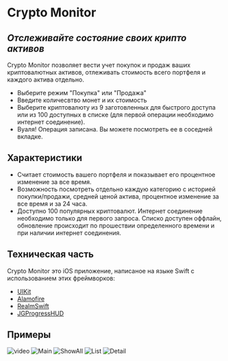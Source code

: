 # Crypto Monitor
## _Отслеживайте состояние своих крипто активов_


Crypto Monitor позволяет вести учет покупок и продаж ваших криптовалютных активов, отлеживать стоимость всего портфеля и каждого актива отдельно. 

- Выберите режим "Покупка" или "Продажа"
- Введите количесвтво монет и их стоимость 
- Выберите криптовалюту из 9 заготовленных для быстрого доступа или  из 100 доступных в списке (для первой операции необходимо интернет соединение).
- Вуаля! Операция записана. Вы можете посмотреть ее в соседней вкладке.

## Характеристики

- Считает стоимость вашего портфеля и показывает его процентное изменение за все время.
- Возможность посмотреть отдельно каждую категорию с историей покупки/продажи, средней ценой актива, процентное изменение за все время и за 24 часа.
- Доступно 100 популярных криптовалют. Интернет соединение необходимо только для первого запроса. Списко доступен оффлайн, обновление происходит по прошествии определенного времени и при наличии интернет соединения.

## Техническая часть

Crypto Monitor это iOS приложение, написаное на языке Swift с использованием этих фреймворков:

- [UIKit](https://developer.apple.com/documentation/uikit)
- [Alamofire](https://github.com/Alamofire/Alamofire) 
- [RealmSwift](https://github.com/realm/realm-swift)
- [JGProgressHUD](https://github.com/JonasGessner/JGProgressHUD)

## Примеры
![video](https://github.com/Em1rio/Crypto-Monitor/assets/48679388/571555d6-005e-454c-8b61-40ae164e79ad)
![Main](https://github.com/Em1rio/Crypto-Monitor/assets/48679388/04bcc98f-0a5e-4a6f-ab15-6a5e0f03d439) 
![ShowAll](https://github.com/Em1rio/Crypto-Monitor/assets/48679388/dcbca0b7-9845-408a-befe-643c1e17ceb3)
![List](https://github.com/Em1rio/Crypto-Monitor/assets/48679388/ace894de-2fd2-46d4-8de9-002c0757e933)
![Detail](https://github.com/Em1rio/Crypto-Monitor/assets/48679388/a78b44c3-d5ad-4d14-af76-6379024b91a5)

